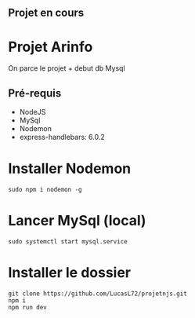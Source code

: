## Projet en cours

# Projet Arinfo
On parce le projet + debut db Mysql

## Pré-requis
  - NodeJS
  - MySql
  - Nodemon
  - express-handlebars: 6.0.2

# Installer Nodemon
```
sudo npm i nodemon -g
```

# Lancer MySql (local)
```
sudo systemctl start mysql.service
```

# Installer le dossier
```
git clone https://github.com/LucasL72/projetnjs.git
npm i
npm run dev
```